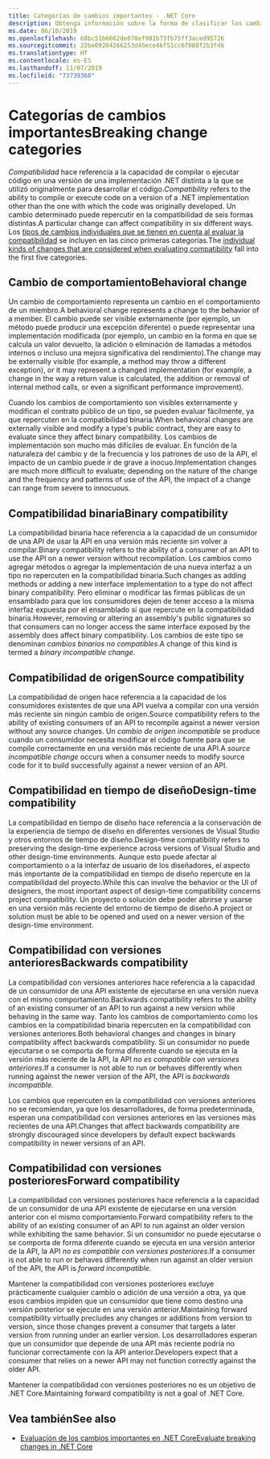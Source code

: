```yaml
---
title: Categorías de cambios importantes - .NET Core
description: Obtenga información sobre la forma de clasificar los cambios importantes en .NET Core.
ms.date: 06/10/2019
ms.openlocfilehash: 68bc51b6662de070ef901b73fb75ff3aced95726
ms.sourcegitcommit: 22be09204266253d45ece46f51cc6f080f2b3fd6
ms.translationtype: HT
ms.contentlocale: es-ES
ms.lasthandoff: 11/07/2019
ms.locfileid: "73739368"
---
```

# <a name="breaking-change-categories"></a><span data-ttu-id="b95c9-103">Categorías de cambios importantes</span><span class="sxs-lookup"><span data-stu-id="b95c9-103">Breaking change categories</span></span>

<span data-ttu-id="b95c9-104">*Compatibilidad* hace referencia a la capacidad de compilar o ejecutar código en una versión de una implementación .NET distinta a la que se utilizó originalmente para desarrollar el código.</span><span class="sxs-lookup"><span data-stu-id="b95c9-104">*Compatibility* refers to the ability to compile or execute code on a version of a .NET implementation other than the one with which the code was originally developed.</span></span> <span data-ttu-id="b95c9-105">Un cambio determinado puede repercutir en la compatibilidad de seis formas distintas.</span><span class="sxs-lookup"><span data-stu-id="b95c9-105">A particular change can affect compatibility in six different ways.</span></span> <span data-ttu-id="b95c9-106">Los [tipos de cambios individuales que se tienen en cuenta al evaluar la compatibilidad](index.md) se incluyen en las cinco primeras categorías.</span><span class="sxs-lookup"><span data-stu-id="b95c9-106">The [individual kinds of changes that are considered when evaluating compatibility](index.md) fall into the first five categories.</span></span>

## <a name="behavioral-change"></a><span data-ttu-id="b95c9-107">Cambio de comportamiento</span><span class="sxs-lookup"><span data-stu-id="b95c9-107">Behavioral change</span></span>

<span data-ttu-id="b95c9-108">Un cambio de comportamiento representa un cambio en el comportamiento de un miembro.</span><span class="sxs-lookup"><span data-stu-id="b95c9-108">A behavioral change represents a change to the behavior of a member.</span></span> <span data-ttu-id="b95c9-109">El cambio puede ser visible externamente (por ejemplo, un método puede producir una excepción diferente) o puede representar una implementación modificada (por ejemplo, un cambio en la forma en que se calcula un valor devuelto, la adición o eliminación de llamadas a métodos internos o incluso una mejora significativa del rendimiento).</span><span class="sxs-lookup"><span data-stu-id="b95c9-109">The change may be externally visible (for example, a method may throw a different exception), or it may represent a changed implementation (for example, a change in the way a return value is calculated, the addition or removal of internal method calls, or even a significant performance improvement).</span></span>

<span data-ttu-id="b95c9-110">Cuando los cambios de comportamiento son visibles externamente y modifican el contrato público de un tipo, se pueden evaluar fácilmente, ya que repercuten en la compatibilidad binaria.</span><span class="sxs-lookup"><span data-stu-id="b95c9-110">When behavioral changes are externally visible and modify a type's public contract, they are easy to evaluate since they affect binary compatibility.</span></span> <span data-ttu-id="b95c9-111">Los cambios de implementación son mucho más difíciles de evaluar. En función de la naturaleza del cambio y de la frecuencia y los patrones de uso de la API, el impacto de un cambio puede ir de grave a inocuo.</span><span class="sxs-lookup"><span data-stu-id="b95c9-111">Implementation changes are much more difficult to evaluate; depending on the nature of the change and the frequency and patterns of use of the API, the impact of a change can range from severe to innocuous.</span></span>

## <a name="binary-compatibility"></a><span data-ttu-id="b95c9-112">Compatibilidad binaria</span><span class="sxs-lookup"><span data-stu-id="b95c9-112">Binary compatibility</span></span>

<span data-ttu-id="b95c9-113">La compatibilidad binaria hace referencia a la capacidad de un consumidor de una API de usar la API en una versión más reciente sin volver a compilar.</span><span class="sxs-lookup"><span data-stu-id="b95c9-113">Binary compatibility refers to the ability of a consumer of an API to use the API on a newer version without recompilation.</span></span> <span data-ttu-id="b95c9-114">Los cambios como agregar métodos o agregar la implementación de una nueva interfaz a un tipo no repercuten en la compatibilidad binaria.</span><span class="sxs-lookup"><span data-stu-id="b95c9-114">Such changes as adding methods or adding a new interface implementation to a type do not affect binary compatibility.</span></span> <span data-ttu-id="b95c9-115">Pero eliminar o modificar las firmas públicas de un ensamblado para que los consumidores dejen de tener acceso a la misma interfaz expuesta por el ensamblado sí que repercute en la compatibilidad binaria.</span><span class="sxs-lookup"><span data-stu-id="b95c9-115">However, removing or altering an assembly's public signatures so that consumers can no longer access the same interface exposed by the assembly does affect binary compatibility.</span></span> <span data-ttu-id="b95c9-116">Los cambios de este tipo se denominan *cambios binarios no compatibles*.</span><span class="sxs-lookup"><span data-stu-id="b95c9-116">A change of this kind is termed a *binary incompatible change*.</span></span>

## <a name="source-compatibility"></a><span data-ttu-id="b95c9-117">Compatibilidad de origen</span><span class="sxs-lookup"><span data-stu-id="b95c9-117">Source compatibility</span></span>

<span data-ttu-id="b95c9-118">La compatibilidad de origen hace referencia a la capacidad de los consumidores existentes de que una API vuelva a compilar con una versión más reciente sin ningún cambio de origen.</span><span class="sxs-lookup"><span data-stu-id="b95c9-118">Source compatibility refers to the ability of existing consumers of an API to recompile against a newer version without any source changes.</span></span> <span data-ttu-id="b95c9-119">Un *cambio de origen incompatible* se produce cuando un consumidor necesita modificar el código fuente para que se compile correctamente en una versión más reciente de una API.</span><span class="sxs-lookup"><span data-stu-id="b95c9-119">A *source incompatible change* occurs when a consumer needs to modify source code for it to build successfully against a newer version of an API.</span></span>

## <a name="design-time-compatibility"></a><span data-ttu-id="b95c9-120">Compatibilidad en tiempo de diseño</span><span class="sxs-lookup"><span data-stu-id="b95c9-120">Design-time compatibility</span></span>

<span data-ttu-id="b95c9-121">La compatibilidad en tiempo de diseño hace referencia a la conservación de la experiencia de tiempo de diseño en diferentes versiones de Visual Studio y otros entornos de tiempo de diseño.</span><span class="sxs-lookup"><span data-stu-id="b95c9-121">Design-time compatibility refers to preserving the design-time experience across versions of Visual Studio and other design-time environments.</span></span> <span data-ttu-id="b95c9-122">Aunque esto puede afectar al comportamiento o a la interfaz de usuario de los diseñadores, el aspecto más importante de la compatibilidad en tiempo de diseño repercute en la compatibilidad del proyecto.</span><span class="sxs-lookup"><span data-stu-id="b95c9-122">While this can involve the behavior or the UI of designers, the most important aspect of design-time compatibility concerns project compatibility.</span></span> <span data-ttu-id="b95c9-123">Un proyecto o solución debe poder abrirse y usarse en una versión más reciente del entorno de tiempo de diseño.</span><span class="sxs-lookup"><span data-stu-id="b95c9-123">A project or solution must be able to be opened and used on a newer version of the design-time environment.</span></span>

## <a name="backwards-compatibility"></a><span data-ttu-id="b95c9-124">Compatibilidad con versiones anteriores</span><span class="sxs-lookup"><span data-stu-id="b95c9-124">Backwards compatibility</span></span>

<span data-ttu-id="b95c9-125">La compatibilidad con versiones anteriores hace referencia a la capacidad de un consumidor de una API existente de ejecutarse en una versión nueva con el mismo comportamiento.</span><span class="sxs-lookup"><span data-stu-id="b95c9-125">Backwards compatibility refers to the ability of an existing consumer of an API to run against a new version while behaving in the same way.</span></span> <span data-ttu-id="b95c9-126">Tanto los cambios de comportamiento como los cambios en la compatibilidad binaria repercuten en la compatibilidad con versiones anteriores.</span><span class="sxs-lookup"><span data-stu-id="b95c9-126">Both behavioral changes and changes in binary compatibility affect backwards compatibility.</span></span> <span data-ttu-id="b95c9-127">Si un consumidor no puede ejecutarse o se comporta de forma diferente cuando se ejecuta en la versión más reciente de la API, la API *no es compatible con versiones anteriores*.</span><span class="sxs-lookup"><span data-stu-id="b95c9-127">If a consumer is not able to run or behaves differently when running against the newer version of the API, the API is *backwards incompatible*.</span></span>

<span data-ttu-id="b95c9-128">Los cambios que repercuten en la compatibilidad con versiones anteriores no se recomiendan, ya que los desarrolladores, de forma predeterminada, esperan una compatibilidad con versiones anteriores en las versiones más recientes de una API.</span><span class="sxs-lookup"><span data-stu-id="b95c9-128">Changes that affect backwards compatibility are strongly discouraged since developers by default expect backwards compatibility in newer versions of an API.</span></span>

## <a name="forward-compatibility"></a><span data-ttu-id="b95c9-129">Compatibilidad con versiones posteriores</span><span class="sxs-lookup"><span data-stu-id="b95c9-129">Forward compatibility</span></span>

<span data-ttu-id="b95c9-130">La compatibilidad con versiones posteriores hace referencia a la capacidad de un consumidor de una API existente de ejecutarse en una versión anterior con el mismo comportamiento.</span><span class="sxs-lookup"><span data-stu-id="b95c9-130">Forward compatibility refers to the ability of an existing consumer of an API to run against an older version while exhibiting the same behavior.</span></span> <span data-ttu-id="b95c9-131">Si un consumidor no puede ejecutarse o se comporta de forma diferente cuando se ejecuta en una versión anterior de la API, la API *no es compatible con versiones posteriores*.</span><span class="sxs-lookup"><span data-stu-id="b95c9-131">If a consumer is not able to run or behaves differently when run against an older version of the API, the API is *forward incompatible*.</span></span>

<span data-ttu-id="b95c9-132">Mantener la compatibilidad con versiones posteriores excluye prácticamente cualquier cambio o adición de una versión a otra, ya que esos cambios impiden que un consumidor que tiene como destino una versión posterior se ejecute en una versión anterior.</span><span class="sxs-lookup"><span data-stu-id="b95c9-132">Maintaining forward compatibility virtually precludes any changes or additions from version to version, since those changes prevent a consumer that targets a later version from running under an earlier version.</span></span> <span data-ttu-id="b95c9-133">Los desarrolladores esperan que un consumidor que depende de una API más reciente podría no funcionar correctamente con la API anterior.</span><span class="sxs-lookup"><span data-stu-id="b95c9-133">Developers expect that a consumer that relies on a newer API may not function correctly against the older API.</span></span>

<span data-ttu-id="b95c9-134">Mantener la compatibilidad con versiones posteriores no es un objetivo de .NET Core.</span><span class="sxs-lookup"><span data-stu-id="b95c9-134">Maintaining forward compatibility is not a goal of .NET Core.</span></span>

## <a name="see-also"></a><span data-ttu-id="b95c9-135">Vea también</span><span class="sxs-lookup"><span data-stu-id="b95c9-135">See also</span></span>

- [<span data-ttu-id="b95c9-136">Evaluación de los cambios importantes en .NET Core</span><span class="sxs-lookup"><span data-stu-id="b95c9-136">Evaluate breaking changes in .NET Core</span></span>](index.md)
